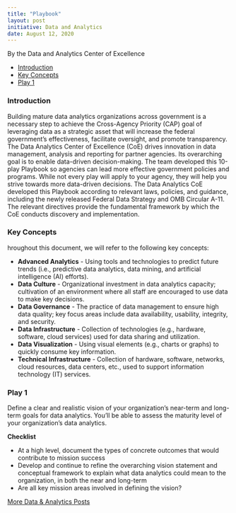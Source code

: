 ```yaml
---
title: "Playbook"
layout: post
initiative: Data and Analytics
date: August 12, 2020
---
```

By the Data and Analytics Center of Excellence

- <a href="#Introduction">Introduction</a>
- <a href="#Key Concepts">Key Concepts</a>
- <a href="#Play1">Play 1</a>

<h3><a id="Introduction"></a>Introduction</h3>
Building mature data analytics organizations across government is a necessary step to achieve the Cross-Agency Priority (CAP) goal of leveraging data as a strategic asset that will increase the federal government’s effectiveness, facilitate oversight, and promote transparency.
The Data Analytics Center of Excellence (CoE) drives innovation in data management, analysis and reporting for partner agencies. Its overarching goal is to enable data-driven decision-making.
The team developed this 10-play Playbook so agencies can lead more effective government policies and programs. While not every play will apply to your agency, they will help you strive towards more data-driven decisions.
The Data Analytics CoE developed this Playbook according to relevant laws, policies, and guidance, including the newly released Federal Data Strategy and OMB Circular A-11. The relevant directives provide the fundamental framework by which the CoE conducts discovery and implementation.

<h3><a id="Key Concepts"></a>Key Concepts</h3>
hroughout this document, we will refer to the following key concepts:

- **Advanced Analytics** - Using tools and technologies to predict future trends
(i.e., predictive data analytics, data mining, and artificial intelligence (AI) efforts).
- **Data Culture** - Organizational investment in data analytics capacity; cultivation of an environment where all staff are encouraged to use data to make key decisions.
- **Data Governance** - The practice of data management to ensure high data quality; key focus areas include data availability, usability, integrity, and security.
- **Data Infrastructure** - Collection of technologies (e.g., hardware, software, cloud services) used for data sharing and utilization.
- **Data Visualization** - Using visual elements (e.g., charts or graphs) to quickly consume key information.
- **Technical Infrastructure** - Collection of hardware, software, networks, cloud resources, data centers, etc., used to support information technology (IT) services.

<h3><a id="Play1"></a>Play 1</h3>
Define a clear	and realistic vision of your organization’s near-term	and long-term goals for
data analytics.	You’ll be able to assess the maturity level of your organization’s data analytics.

**Checklist** 
- At a high level, document the types of concrete outcomes that would contribute to mission success
- Develop and continue to refine the overarching vision statement and conceptual framework to explain what data analytics could mean to the organization, in both the near and long-term
- Are all key mission areas involved in defining the vision?



<a href="{{site.baseurl}}/coe/data-analytics.html#coe-updates" class="usa-button">More Data & Analytics Posts</a>
